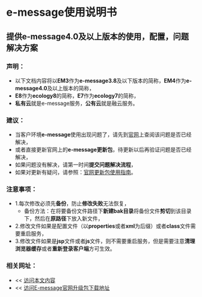 # e-message使用说明书

## 提供e-message4.0及以上版本的使用，配置，问题解决方案

### 声明：
  * 以下文档内容将以**EM3**作为**e-message3.8**及以下版本的简称，**EM4**作为**e-message4.0**及以上版本的简称，
  * **E8**作为**ecology8**的简称，**E7**作为**ecology7**的简称，
  * **私有云**就是e-message服务，**公有云**就是融云服务。

### 建议：
* 当客户环境**e-message**使用出现问题了，请先到[官网](http://im.cobiz.cn/html/download.html)上查阅该问题是否已经解决，
* 或者直接更新官网上的**e-message更新包**，待更新以后再验证问题是否已经解决，
* 如果问题没有解决，请第一时间**提交问题解决流程**，
* 如果对更新有疑问，请参照：[官网更新包使用指南](chapter3/updateEmessage.md)。
### 注意事项：
* 1.每次修改必须先**备份**，防止**修改失败**无法恢复，
    * 备份方法：在将要备份文件路径下**新建bak目录**将备份文件**剪切**到该目录下，然后在**原路径**下放入新文件，
* 2.修改文件如果是配置文件（以**properties**或者**xml**为后缀）或者**class**文件需要重启服务，
* 3.修改文件如果是**jsp**文件或者**js**文件，则不需要重启服务，但是需要注意**清理浏览器缓存**或者**重新登录客户端**方可生效。

### 相关网址：
* << [访问本文内容](https://joeyang20.gitbooks.io/e-message/content/)
* << [访问E-message官网升级包下载地址](http://im.cobiz.cn/html/download.html)
